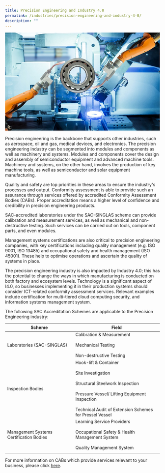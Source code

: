 ```yaml
---
title: Precision Engineering and Industry 4.0
permalink: /industries/precision-engineering-and-industry-4-0/
description: ""
---
```

![Precision Engineering Industry](/images/industries/precision-engineering.jpg)

Precision engineering is the backbone that supports other industries, such as aerospace, oil and gas, medical devices, and electronics.
The precision engineering industry can be segmented into modules and components as well as machinery and systems. Modules and components cover the design and assembly of semiconductor equipment and advanced machine tools. Machinery and systems, on the other hand, involves the production of key machine tools, as well as semiconductor and solar equipment manufacturing.

Quality and safety are top priorities in these areas to ensure the industry's processes and output. Conformity assessment is able to provide such an assurance through services offered by accredited Conformity Assessment Bodies (CABs). Proper accreditation means a higher level of confidence and credibility in precision engineering products.

SAC-accredited laboratories under the SAC-SINGLAS scheme can provide calibration and measurement services, as well as mechanical and non-destructive testing. Such services can be carried out on tools, component parts, and even modules.

Management systems certifications are also critical to precision engineering companies, with key certifications including quality management (e.g. ISO 9001, ISO 13485) and occupational safety and health management (ISO 45001). These help to optimise operations and ascertain the quality of systems in place.

The precision engineering industry is also impacted by Industry 4.0; this has the potential to change the ways in which manufacturing is conducted on both factory and ecosystem levels. Technology is a significant aspect of I4.0, so businesses implementing it in their production systems should consider ICT-related conformity assessment services. Relevant examples include certification for multi-tiered cloud computing security, and information systems management system.

The following SAC Accreditation Schemes are applicable to the Precision Engineering industry:
<table>
<thead>
  <tr>
    <th>Scheme</th>
    <th>Field</th>
  </tr>
</thead>
<tbody>
  <tr>
    <td>Laboratories (SAC-SINGLAS)</td>
    <td>Calibration &amp; Measurement<br><br>Mechanical Testing<br><br>Non-destructive Testing </td>
  </tr>
  <tr>
    <td>Inspection Bodies</td>
    <td>Hook-lift &amp; Container<br><br>Site Investigation<br><br>Structural Steelwork Inspection<br><br>Pressure Vessel/ Lifting Equipment Inspection<br><br>Technical Audit of Extension Schemes for Pressel Vessel<br></td>
  </tr>
  <tr>
    <td>Management Systems Certification Bodies</td>
    <td>Learning Service Providers<br><br>Occupational Safety &amp; Health Management System<br><br>Quality Management System </td>
  </tr>
  <tr>
    <td> </td>
    <td></td>
  </tr>
</tbody>
</table>


For more information on CABs which provide services relevant to your business, please click [here](/services/accreditation-services).